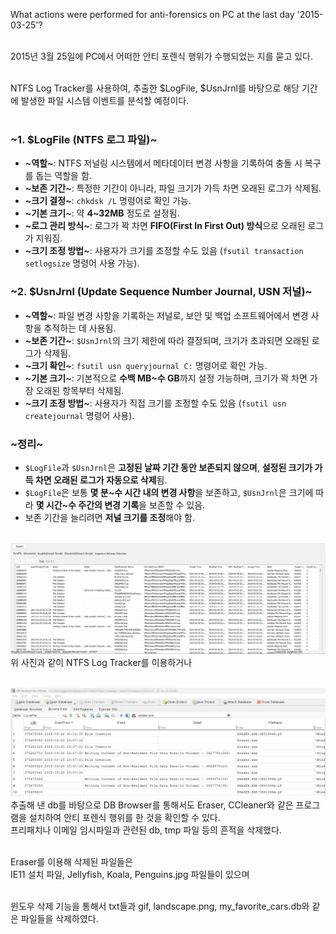 What actions were performed for anti-forensics on PC at the last day '2015-03-25'?<br><br>

2015년 3월 25일에 PC에서 어떠한 안티 포렌식 행위가 수행되었는 지를 묻고 있다.<br><br>

NTFS Log Tracker를 사용하여, 추출한 $LogFile, $UsnJrnl를 바탕으로 해당 기간에 발생한 파일 시스템 이벤트를 분석할 예정이다.<br><br>

### ~1. $LogFile (NTFS 로그 파일)~

- **~역할~**: NTFS 저널링 시스템에서 메타데이터 변경 사항을 기록하여 충돌 시 복구를 돕는 역할을 함.
- **~보존 기간~**: 특정한 기간이 아니라, 파일 크기가 가득 차면 오래된 로그가 삭제됨.
- **~크기 결정~**: `chkdsk /L` 명령어로 확인 가능.
- **~기본 크기~**: 약 **4~32MB** 정도로 설정됨.
- **~로그 관리 방식~**: 로그가 꽉 차면 **FIFO(First In First Out) 방식**으로 오래된 로그가 지워짐.
- **~크기 조정 방법~**: 사용자가 크기를 조정할 수도 있음 (`fsutil transaction setlogsize` 명령어 사용 가능).

### ~2. $UsnJrnl (Update Sequence Number Journal, USN 저널)~

- **~역할~**: 파일 변경 사항을 기록하는 저널로, 보안 및 백업 소프트웨어에서 변경 사항을 추적하는 데 사용됨.
- **~보존 기간~**: `$UsnJrnl`의 크기 제한에 따라 결정되며, 크기가 초과되면 오래된 로그가 삭제됨.
- **~크기 확인~**: `fsutil usn queryjournal C:` 명령어로 확인 가능.
- **~기본 크기~**: 기본적으로 **수백 MB~수 GB**까지 설정 가능하며, 크기가 꽉 차면 가장 오래된 항목부터 삭제됨.
- **~크기 조정 방법~**: 사용자가 직접 크기를 조정할 수도 있음 (`fsutil usn createjournal` 명령어 사용).

### ~정리~

- `$LogFile`과 `$UsnJrnl`은 **고정된 날짜 기간 동안 보존되지 않으며**, **설정된 크기가 가득 차면 오래된 로그가 자동으로 삭제**됨.
- `$LogFile`은 보통 **몇 분~수 시간 내의 변경 사항**을 보존하고, `$UsnJrnl`은 크기에 따라 **몇 시간~수 주간의 변경 기록**을 보존할 수 있음.
- 보존 기간을 늘리려면 **저널 크기를 조정**해야 함.
  <br><br>

![alt text](3.png)<br>
위 사진과 같이 NTFS Log Tracker를 이용하거나<br><br>

![alt text](1.png)<br>
추출해 낸 db를 바탕으로 DB Browser를 통해서도 Eraser, CCleaner와 같은 프로그램을 설치하여 안티 포렌식 행위를 한 것을 확인할 수 있다.<br>
프리패치나 이메일 임시파일과 관련된 db, tmp 파일 등의 흔적을 삭제했다.<br><br>

Eraser를 이용해 삭제된 파일들은<br>
IE11 설치 파일, Jellyfish, Koala, Penguins.jpg 파일들이 있으며<br><br>

윈도우 삭제 기능을 통해서 txt들과 gif, landscape.png, my_favorite_cars.db와 같은 파일들을 삭제하였다.
